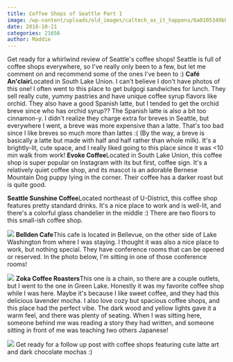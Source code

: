 ```yaml
---
title: Coffee Shops of Seattle Part 1
image: /wp-content/uploads/old_images/caltech_as_it_happens/6a0105349b8251970b022ad3baf8f8200b.jpg
date: 2018-10-21
categories: 21656
author: Maddie
---
```


Get ready for a whirlwind review of Seattle's coffee shops! Seattle is full of coffee shops everywhere, so I've really only been to a few, but let me comment on and recommend some of the ones I've been to :)
**Café An'clair**Located in South Lake Union. I can't believe I don't have photos of this one! I often went to this place to get bulgogi sandwiches for lunch. They sell really cute, yummy pastries and have unique coffee syrup flavors like orchid. They also have a good Spanish latte, but I tended to get the orchid breve since who has orchid syrup?? The Spanish latte is also a bit too cinnamon-y. I didn't realize they charge extra for breves in Seattle, but everywhere I went, a breve was more expensive than a latte. That's too bad since I like breves so much more than lattes :( (By the way, a breve is basically a latte but made with half and half rather than whole milk). It's a brightly-lit, cute space, and I really liked going to this place since it was &lt;10 min walk from work!
**Evoke Coffee**Located in South Lake Union, this coffee shop is super popular on Instagram with its but first, coffee sign. It's a relatively quiet coffee shop, and its mascot is an adorable Bernese Mountain Dog puppy lying in the corner. Their coffee has a darker roast but is quite good.

**Seattle Sunshine Coffee**Located northeast of U-District, this coffee shop features pretty standard drinks. It's a nice place to work and is well-lit, and there's a colorful glass chandelier in the middle :) There are two floors to this small-ish coffee shop.


![](/old_images/6a01b8d28f2857970c022ad39b54a5200d-pi.jpg)
**Bellden Cafe**This cafe is located in Bellevue, on the other side of Lake Washington from where I was staying. I thought it was also a nice place to work, but nothing special. They have conference rooms that can be opened or reserved. In the photo below, I'm sitting in one of those conference rooms!


![](/old_images/6a01b8d28f2857970c022ad3754244200c-500wi.jpg)
**Zoka Coffee Roasters**This one is a chain, so there are a couple outlets, but I went to the one in Green Lake. Honestly it was my favorite coffee shop while I was here. Maybe it's because I like sweet coffee, and they had this delicious lavender mocha. I also love cozy but spacious coffee shops, and this place had the perfect vibe. The dark wood and yellow lights gave it a warm feel, and there was plenty of seating. When I was sitting here, someone behind me was reading a story they had written, and someone sitting in front of me was teaching two others Japanese!


![](/old_images/caltech_as_it_happens/6a0105349b8251970b022ad3baf8f4200b.jpg)
Get ready for a follow up post with coffee shops featuring cute latte art and dark chocolate mochas :)
